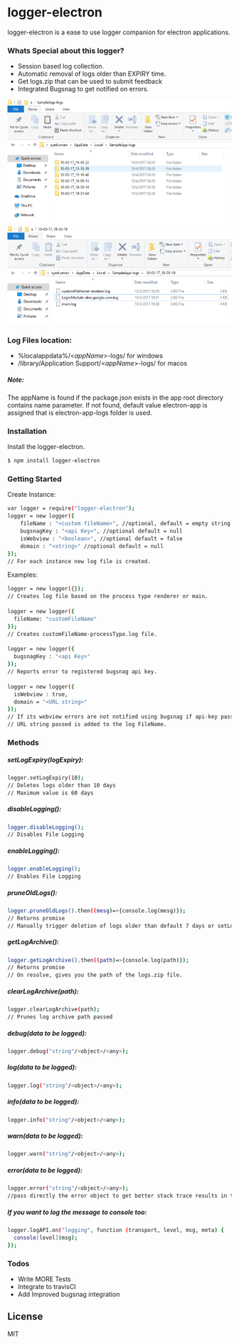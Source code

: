 # logger-electron

logger-electron is a ease to use logger companion for electron applications.

### Whats Special about this logger?
  - Session based log collection.
  - Automatic removal of logs older than EXPIRY time.
  - Get logs.zip that can be used to submit feedback
  - Integrated Bugsnag to get notified on errors.

![Sample Log File Location](https://raw.githubusercontent.com/Syed-Umair/logger/master/ScreenShots/sample1.PNG)
![Sample Log FileNames in some session folder](https://raw.githubusercontent.com/Syed-Umair/logger/master/ScreenShots/sample2.PNG)

### Log Files location:
  - %localappdata%/<*appName*>-logs/ for windows
  - <user>/library/Application Support/<*appName*>-logs/ for macos

##### Note: 

  The appName is found if the package.json exists in the app root directory contains name parameter. If not found, default value electron-app is assigned that is electron-app-logs folder is used. 

### Installation

Install the logger-electron.

```sh
$ npm install logger-electron
```

### Getting Started

Create Instance:
```sh
var logger = require("logger-electron");
logger = new logger({
    fileName : "<custom fileName>", //optional, default = empty string
    bugsnagKey : "<api Key>", //optional default = null
    isWebview : "<boolean>", //optional default = false
    domain : "<string>" //optional default = null
});
// For each instance new log file is created.
```

Examples:

```sh
logger = new logger({});
// Creates log file based on the process type renderer or main.

logger = new logger({
  fileName: "customFileName"
});
// Creates customFileName-processType.log file.

logger = new logger({
  bugsnagKey : "<api Key>"
});
// Reports error to registered bugsnag api key.

logger = new logger({
  isWebview : true, 
  domain = "<URL string>"
});
// If its webview errors are not notified using bugsnag if api-key passed.
// URL string passed is added to the log FileName.  
```

### Methods

##### setLogExpiry(logExpiry):
```sh
logger.setLogExpiry(10);
// Deletes logs older than 10 days
// Maximum value is 60 days
```

##### disableLogging():
```sh
logger.disableLogging();
// Disables File Logging
```

##### enableLogging():
```sh
logger.enableLogging();
// Enables File Logging
```

##### pruneOldLogs():
```sh
logger.pruneOldLogs().then((mesg)=>{console.log(mesg)});
// Returns promise
// Manually trigger deletion of logs older than default 7 days or setLogExpiry(logExpiry) days
```

##### getLogArchive():
```sh
logger.getLogArchive().then((path)=>{console.log(path)});
// Returns promise
// On resolve, gives you the path of the logs.zip file.
```

##### clearLogArchive(path):
```sh
logger.clearLogArchive(path);
// Prunes log archive path passed
```

##### debug(data to be logged):
```sh
logger.debug("string"/<object>/<any>);
```

##### log(data to be logged):
```sh
logger.log("string"/<object>/<any>);
```

##### info(data to be logged):
```sh
logger.info("string"/<object>/<any>);
```

##### warn(data to be logged):
```sh
logger.warn("string"/<object>/<any>);
```

##### error(data to be logged):
```sh
logger.error("string"/<object>/<any>);
//pass directly the error object to get better stack trace results in the bugsnag.
```

##### If you want to log the message to console too:

```sh
logger.logAPI.on("logging", function (transport, level, msg, meta) {
  console[level](msg);
});
```

### Todos

 - Write MORE Tests
 - Integrate to travisCI
 - Add Improved bugsnag integration

License
----

MIT
